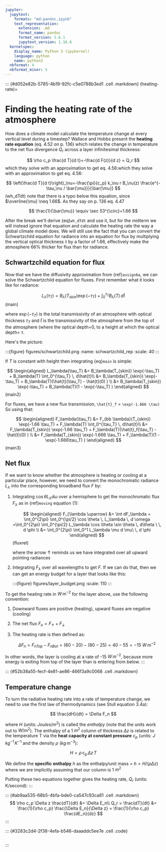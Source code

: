 ```yaml
---
jupyter:
  jupytext:
    formats: "md:pandoc,ipynb"
    text_representation:
      extension: .md
      format_name: pandoc
      format_version: 3.6.1
      jupytext_version: 1.16.6
  kernelspec:
    display_name: Python 3 (ipykernel)
    language: python
    name: python3
  nbformat: 4
  nbformat_minor: 5
---
```


::: {#d052e82b-5785-4b19-92fc-c5e0788b3ed1 .cell .markdown}
(heating-rate)=

# Finding the heating rate of the atmosphere

How does a climate model calculate the temperature change at every vertical level during a timestep? Wallace and Hobbs present
the **heating rate equation** (eq. 4.52 on p. 136) which relates the change in temperature to the net flux divergence $Q_r$ across
a layer infinitesimal thickness:

$$
\rho c_p \frac{d T}{d t}=-\frac{d F(z)}{d z} = Q_r
$$
which they solve with an approximation to get eq. 4.56:which they solve with an approximation to get eq. 4.56:

$$
\left(\frac{d T}{d t}\right)_\nu=-\frac{\pi}{c_p} k_\nu r B_\nu(z) \frac{e^{-\tau_\nu / \bar{\mu}}}{\bar{\mu}}
$$ (wh_dTdt)
note that there is a typo below this equation, since $\overline{\mu} \neq 1.66$. As they say on p. 136 eq. 4.47

$$
\frac{1}{\bar{\mu}} \equiv \sec 53^{\circ}=1.66
$$

After the break we\'ll derive {eq}`wh_dTdt` and use it, but for the midterm we will instead ignore that equation and calculate the heating rate
the way a global climate model does. We will still use the fact that you can
convert the Schwartzchild equation for radiance into an equation for flux by multiplying the vertical optical thickness $\tau$ by a factor
of 1.66, effectively make the atmosphere $66\%$ thicker for flux than for radiance.

## Schwartzchild equation for flux

Now that we have the diffusivity approximation from {ref}`assign6a`, we can solve the Schwartzchild equation for fluxes. First remember what it looks like for radiance:

$$
L_\lambda(\tau_T)= B_\lambda(T_{skin}) \exp(-\tau_T) +    \int_0^{\tau_T} B_\lambda(T)\, d\hat{t}
$$ (main)

where $\exp(-\tau_T)$ is the total transmissivity of an atmosphere with optical thickness $\tau_T$ and $\hat{t}$ is the transmissivity of the atmosphere from the top of the atmosphere (where the optical depth=0, to a height at which the optical depth= $\tau$.

Here's the picture:

:::{figure} figures/schwartzchild.png
:name: schwartzchild_rep
:scale: 40
:::

If $T$ is constant with height then integrating {eq}`main` is simple:

$$
\begin{aligned}
      L_\lambda(\tau_T) &= B_\lambda(T_{skin}) \exp(-\tau_T) +    B_\lambda(T) \int_0^{\tau_T} \, d\hat{t}\\
        &= B_\lambda(T_{skin}) \exp(-\tau_T) +    B_\lambda(T)(\hat{t}(\tau_T) - \hat{t}(0) ) \\
        &= B_\lambda(T_{skin}) \exp(-\tau_T) +    B_\lambda(T)(1 - \exp(-\tau_T) )
  \end{aligned}
$$ (main2)

For fluxes, we have a new flux transmission, `\hat{t}_f` = `\exp(-1.666 \tau)` So using that:

$$
\begin{aligned}
      F_\lambda(\tau_T) &= F_{bb \lambda}(T_{skin}) \exp(-1.66 \tau_T) +    F_\lambda(T) \int_0^{\tau_T} \, d\hat{t}\\
        &= F_\lambda(T_{skin}) \exp(-1.66 \tau_T) +    F_\lambda(T)(\hat{t}_f(\tau_T) - \hat{t}(0) ) \\
        &= F_\lambda(T_{skin}) \exp(-1.666 \tau_T) +    F_\lambda(T)(1 - \exp(-1.666\tau_T) )
  \end{aligned}
$$ (main3)

## Net flux

If we want to know whether the atmosphere is heating or cooling at a particular place, however, we need
to convert the monochromatic radiance $L_\lambda$ into the corresponding broadband flux $F$ by:

1.  Integrating $\cos \theta L_\lambda d\omega$ over a hemisphere to get the monochromatic flux $F_\lambda$
    as in {ref}`moving` equation (1):

    $$
    \begin{aligned}
    F_{\lambda \uparrow} &= \int dF_\lambda = \int_0^{2\pi} \int_0^{\pi/2} \cos \theta \, L_\lambda \, d \omega =\int_0^{2\pi} \int_0^{\pi/2} L_\lambda \cos \theta  \sin \theta \, d\theta \ \, d \phi  \\
    &= \int_0^{2\pi} \int_0^1 L_\lambda  \mu d \mu\ \, d \phi
    \end{aligned}
    $$ (fluxrel)

    where the arrow $\uparrow$ reminds us we have integrated over all upward pointing radiances

2.  Integrating $F_\lambda$ over all wavelengths to get $F$. If we can do that, then we can get
    an energy budget for a layer that looks like this:

    :::{figure} figures/layer_budget.png
    :scale: 110
    :::

To get the heating rate in $W\,m^{-2}$ for the layer above, use the following convention:

1.  Downward fluxes are positive (heating), upward fluxes are negative (cooling)

2.  The net flux $F_n = F_\uparrow + F_\downarrow$

3.  The heating rate is then defined as:

    $$
    \Delta F_n = F_{nTop} - F_{nBot} = (60 - 20) - (80 - 25) = 40 - 55 = -15\ W\,m^{-2}
    $$

In other words, the layer is cooling at a rate of -15 $W\,m^{-2}$, because more energy is
exiting from top of the layer than is entering from below.
:::

::: {#52b38a55-fecf-4e81-ae86-466f3a9c0068 .cell .markdown}
## Temperature change

To turn the radiative heating rate into a rate of temperature change, we need to use the first law of thermodynamics
(see Stull equation 3.4a):

$$
\frac{dH}{dt} = \Delta F_n
$$

where $H$ (units: $Joules/m^2$) is called the *enthalpy* (note that the units work out to $W/m^2$). The enthalpy of
a 1 $m^2$ column of thickness $\Delta z$ is related to the temperature T via the **heat capacity at constant pressure** $c_p$
(units: $J\,kg^{-1}\,K^{-1}$ and the density $\rho$ ($kg\,m^{-3}$):

$$
H=\rho\, c_p\, \Delta z\, T
$$

We define the **specific enthalpy** *h* as the enthalpy/unit mass = $h=H/(\rho \Delta z)$ where we are implicitly assuming that
our column is 1 $m^2$

Putting these two equations together gives the heating rate, $Q_r$ (units: K/second):
:::

::: {#ab9aa535-68b5-4bfa-bde0-ca547c93ca81 .cell .markdown}
$$
\rho c_p \Delta z \frac{dT}{dt} &= \Delta E_n\\
Q_r = \frac{dT}{dt} &= \frac{1}{\rho c_p} \frac{\Delta E_n}{\Delta z} = \frac{1}{\rho c_p} \frac{dE_n}{dz}
$$
:::

::: {#3283c2d4-2f38-4efa-b546-daaaddc5ee7e .cell .code}
``` python
```
:::